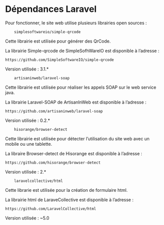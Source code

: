 # Dépendances Laravel 

Pour fonctionner, le site web utilise plusieurs librairies open sources :
 
        simplesoftwareio/simple-qrcode

Cette librairie est utilisée pour générer des QrCode. 

La librairie Simple-qrcode de SimpleSofhWareIO est disponible à l’adresse :
	
`https://github.com/SimpleSoftwareIO/simple-qrcode`

Version utilisée : 3.1.*

        artisaninweb/laravel-soap

Cette librairie est utilisée pour réaliser les appels SOAP sur le web service java. 

La librairie Laravel-SOAP de ArtisanInWeb est disponible à l’adresse : 

`https://github.com/artisaninweb/laravel-soap`

Version utilisée : 0.2.*

        hisorange/browser-detect

Cette librairie est utilisée pour détecter l’utilisation du site web avec un mobile ou une tablette. 

La libraire Browser-detect de Hisorange est disponible à l’adresse : 

`https://github.com/hisorange/browser-detect`

Version utilisée : 2.*

        laravelcollective/html

Cette librarie est utilisée pour la création de formulaire html.

La librairie html de LaraveCollective est disponible à l’adresse : 

`https://github.com/LaravelCollective/html`

Version utilisée : ~5.0
